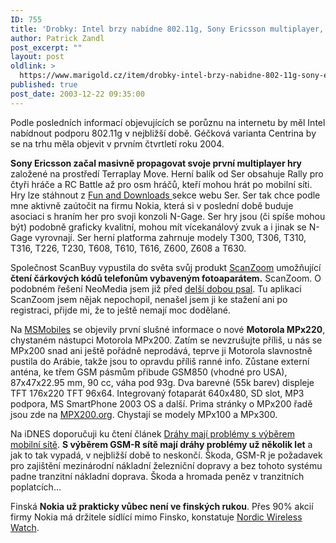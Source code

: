 ```yaml
---
ID: 755
title: 'Drobky: Intel brzy nabídne 802.11g, Sony Ericsson multiplayer, Motorola MPx220, scanování čárkových kódů mobilem, české GSM-R.'
author: Patrick Zandl
post_excerpt: ""
layout: post
oldlink: >
  https://www.marigold.cz/item/drobky-intel-brzy-nabidne-802-11g-sony-ericsson-multiplayer-motorola-mpx220-scanovani-carkovych-kodu-mobilem-ceske-gsm-r
published: true
post_date: 2003-12-22 09:35:00
---
```

<p>
Podle posledních informací objevujících se porůznu na internetu by měl Intel nabídnout podporu 802.11g v nejbližší době. Géčková varianta Centrina by se na trhu měla objevit v prvním čtvrtletí roku 2004. </p>

<p>
<STRONG>Sony Ericsson začal masivně propagovat svoje první multiplayer hry</STRONG> založené na prostředí Terraplay Move. Herní balík od Ser obsahuje Rally pro čtyři hráče a RC Battle až pro osm hráčů, kteří mohou hrát po mobilní síti. Hry lze stáhnout z <A href="http://www.sonyericsson.com/fun/" target=_blank>Fun and Downloads </A>sekce webu Ser. Ser tak chce podle mne aktivně zaútočit na firmu Nokia, která si v poslední době buduje asociaci s hraním her pro svoji konzoli N-Gage. Ser hry jsou (či spíše mohou být) podobně graficky kvalitní, mohou mít vícekanálový zvuk a i jinak se N-Gage vyrovnají. Ser herní platforma zahrnuje modely T300, T306, T310, T316, T226, T230, T608, T610, T616, Z600, Z608 a T630. </p>

<p>
Společnost ScanBuy vypustila do světa svůj produkt&#160;<A href="http://www.scanzoom.com/" target=_blank>ScanZoom</A> umožňující <STRONG>čtení čárkových kódů telefonům vybaveným&#160;fotoaparátem.</STRONG> ScanZoom. O podobném řešení NeoMedia jsem již před <A href="http://www.marigold.cz/zprava.html?id=25052" target=_blank>delší dobou psal</A>. Tu aplikaci ScanZoom jsem nějak nepochopil, nenašel jsem ji ke stažení ani po registraci, přijde mi, že to ještě nemají moc dodělané. </p>

<p>
Na <A href="http://msmobiles.com/news.php/1853.html" target=_blank>MSMobiles</A> se objevily první slušné informace o nové <STRONG>Motorola MPx220</STRONG>, chystaném nástupci Motorola MPx200. Zatím se nevzrušujte příliš, u nás se MPx200 snad ani ještě pořádně neprodává, teprve ji Motorola slavnostně pustila do Arábie, takže jsou to opravdu příliš ranné info. Zůstane externí anténa, ke třem GSM pásmům přibude GSM850 (vhodné pro USA), 87x47x22.95 mm, 90 cc, váha pod 93g. Dva barevné (55k barev)&#160;displeje TFT 176x220 TFT 96x64. Integrovaný fotaparát 640x480, SD slot, MP3 podpora, MS SmartPhone 2003 OS a další. Prima stránky o MPx200 řadě jsou zde na <A href="http://www.mpx200.org/index.php" target=_blank>MPX200.org</A>. Chystají se modely MPx100 a MPx300. </p>

<p>
Na iDNES doporučuji ku čtení článek <A href="http://ekonomika.idnes.cz/ekoakcie.asp?r=ekoakcie&amp;c=A031221_220127_ekoakcie_pol" target=_blank>Dráhy mají problémy s výběrem mobilní sítě</A>. <STRONG>S výběrem GSM-R sítě mají dráhy problémy už několik let</STRONG> a jak to tak vypadá, v nejbližší době to neskončí. Škoda, GSM-R je požadavek pro zajištění mezinárodní nákladní železniční dopravy a bez tohoto systému padne tranzitní nákladní doprava. Škoda a hromada peněz v tranzitních poplatcích...</p>

<p>
Finská <STRONG>Nokia už prakticky vůbec není ve finských rukou</STRONG>. Přes 90% akcií firmy Nokia má držitele sídlící mimo Finsko, konstatuje <A href="http://www.nordicwirelesswatch.com/wireless/story.html?story_id=3452" target=_blank>Nordic Wireless Watch</A>.</p>
